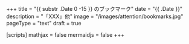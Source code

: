 +++
title = "{{ substr .Date 0 -15 }} のブックマーク"
date =  "{{ .Date }}"
description = "「XXX」他"
image = "/images/attention/bookmarks.jpg"
pageType = "text"
draft = true

[scripts]
  mathjax = false
  mermaidjs = false
+++
